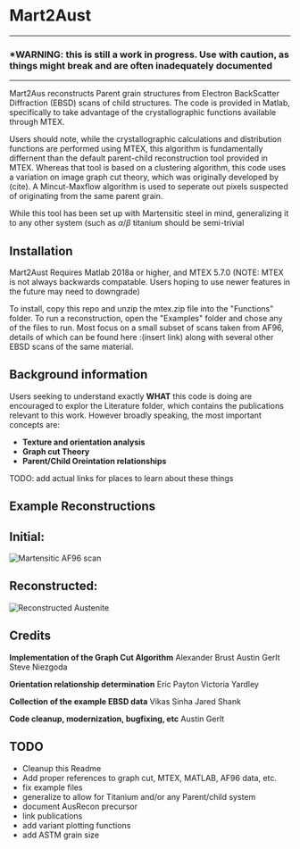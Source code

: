 # **Mart2Aust**
---
### ***WARNING: this is still a work in progress. Use with caution, as things might break and are often inadequately documented**
---

Mart2Aus reconstructs Parent grain structures from Electron BackScatter Diffraction (EBSD) scans of child structures. The code is provided in Matlab, specifically to take advantage of the crystallographic functions available through MTEX.

Users should note, while the crystallographic calculations and distribution functions are performed using MTEX, this algorithm is fundamentally differnent than the default parent-child reconstruction tool provided in MTEX. Whereas that tool is based on a clustering algorithm, this code uses a variation on image graph cut theory, which was originally developed by (cite). A Mincut-Maxflow algorithm is used to seperate out pixels suspected of originating from the same parent grain. 

While this tool has been set up with Martensitic steel in mind, generalizing it to any other system (such as $\alpha/\beta$ titanium should be semi-trivial

## Installation

Mart2Aust Requires Matlab 2018a or higher, and MTEX 5.7.0 (NOTE: MTEX is not always backwards compatable. Users hoping to use newer features in the future may need to downgrade)

To install, copy this repo and unzip the mtex.zip file into the "Functions" folder. 
To run a reconstruction, open the "Examples" folder and chose any of the files to run. Most focus on a small subset of scans taken from AF96, details of which can be found here :(insert link) along with several other EBSD scans of the same material.


## Background information

Users seeking to understand exactly **WHAT** this code is doing are encouraged to explor the Literature folder, which contains the publications relevant to this work. However broadly speaking, the most important concepts are:

- **Texture and orientation analysis**
- **Graph cut Theory**
- **Parent/Child Oreintation relationships**
  
TODO: add actual links for places to learn about these things

## Example Reconstructions

**Initial:**
---
![Martensitic AF96 scan](/Resources/EBSD/images/AF96_Large.png)


**Reconstructed:**
---
![Reconstructed Austenite](/Resources/EBSD/images/AF96_Large_out.jpeg)



## Credits

**Implementation of the Graph Cut Algorithm**
Alexander Brust
Austin Gerlt
Steve Niezgoda

**Orientation relationship determination**
Eric Payton
Victoria Yardley

**Collection of the example EBSD data**
Vikas Sinha
Jared Shank

**Code cleanup, modernization, bugfixing, etc**
Austin Gerlt


## TODO
- Cleanup this Readme
- Add proper references to graph cut, MTEX, MATLAB, AF96 data, etc.
- fix example files
- generalize to allow for Titanium and/or any Parent/child system
- document AusRecon precursor
- link publications
- add variant plotting functions
- add ASTM grain size